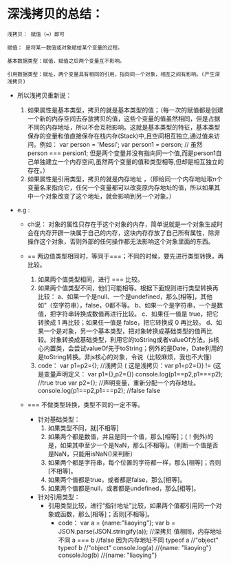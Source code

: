 <!--
 * @Author: your name
 * @Date: 2019-12-15 13:36:34
 * @LastEditTime : 2020-01-14 00:33:48
 * @LastEditors  : Please set LastEditors
 * @Description: In User Settings Edit
 * @FilePath: \beixiang_ly\ly_restart\1_js\readme.md
 -->
<!--
 * @Author: liaoying
 * @Date: 2019-12-15 13:36:34
 * @LastEditTime : 2019-12-20 01:36:46
 * @LastEditors  : Please set LastEditors
 * @Description: In User Settings Edit
 * @FilePath: \beixiang_ly\ly_restart\1_js\readme.md
 -->


# 深浅拷贝的总结：
    浅拷贝： 赋值（=）即可

    赋值： 是将某一数值或对象赋给某个变量的过程。

    基本数据类型：赋值，赋值之后两个变量互不影响。
    
    引用数据类型：赋址，两个变量具有相同的引用，指向同一个对象，相互之间有影响。(产生深浅拷贝)

* 所以浅拷贝重新说：
    1. 如果属性是基本类型，拷贝的就是基本类型的值；（每一次的赋值都是创建一个新的内存空间去存放拷贝的值，这些个变量的值虽然相同，但是占据不同的内存地址，所以不会互相影响。这就是基本类型的特征，基本类型保存的变量和值直接保存在栈内存(Stack)中,且空间相互独立,通过值来访问。例如： var person = 'Messi'; var person1 = person; // 虽然 person === persion1; 但是两个变量并没有指向同一个值,而是person1自己单独建立一个内存空间,虽然两个变量的值和类型相等,但却是相互独立的存在。）
    2. 如果属性是引用类型，拷贝的就是内存地址 ，（即给同一个内存地址取n个变量名来指向它，任何一个变量都可以改变原内存地址的值，所以如果其中一个对象改变了这个地址，就会影响到另一个对象。）

* e.g :
    * ch说： 对象的属性只存在于这个对象的内存，简单说就是一个对象生成时会在内存开辟一块属于自己的内存，这块内存存放了自己所有属性，除非操作这个对象，否则外部的任何操作都无法影响这个对象里面的东西。

    * ==  两边值类型相同时，等同于===；不同的时候，要先进行类型转换，再比较。
        1. 如果两个值类型相同，进行 === 比较。 
        2. 如果两个值类型不同，他们可能相等。根据下面规则进行类型转换再比较：
            a、如果一个是null、一个是undefined，那么[相等]，其他如”（空字符串），false，0都不等。 
            b、如果一个是字符串，一个是数值，把字符串转换成数值再进行比较。 
            c、如果任一值是 true，把它转换成 1 再比较；如果任一值是 false，把它转换成 0 再比较。 
            d、如果一个是对象，另一个基本类型，把对象转换成基础类型的值再比较。对象转换成基础类型，利用它的toString或者valueOf方法。js核心内置类，会尝试valueOf先于toString；例外的是Date，Date利用的是toString转换。非js核心的对象，令说（比较麻烦，我也不大懂）
        3. code： 
            var p1=p2={}; //浅拷贝  ( 这是浅拷贝：var p1=p2={}) != (这是变量声明定义： var p1={},p2={})
            console.log(p1==p2,p1===p2); //true true
            var p2={}; //声明变量，重新分配一个内存地址。
            console.log(p1==p2,p1===p2); //false false

    * === 不做类型转换，类型不同的一定不等。
        - 针对基础类型：
            1. 如果类型不同，就[不相等] 
            2. 如果两个都是数值，并且是同一个值，那么[相等]；(！例外)的是，如果其中至少一个是NaN，那么[不相等]。（判断一个值是否是NaN，只能用isNaN()来判断） 
            3. 如果两个都是字符串，每个位置的字符都一样，那么[相等]；否则[不相等]。 
            4. 如果两个值都是true，或者都是false，那么[相等]。 
            5. 如果两个值都是null，或者都是undefined，那么[相等]。
        - 针对引用类型：
            * 引用类型比较，进行“指针地址”比较，如果两个值都引用同一个对象或函数，那么[相等]；否则[不相等]。
                - code：
                    var a = {name:"liaoying"}; 
                    var b = JSON.parse(JSON.stringify(a));  //深拷贝 值相同，内存地址不同
                    a === b //false  因为内存地址不同
                    typeof a  //"object"
                    typeof b  //"object"
                    console.log(a)  //{name: "liaoying"}
                    console.log(b)  //{name: "liaoying"}
